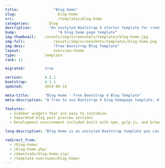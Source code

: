 ```yaml
---
title:			      "Blog Home"
slug:			        blog-home
src:			        /templates/blog-home
categories:		    blog
description:	    "An unstyled Bootstrap 4 starter template for creating blog homepages"
bump:			        "A blog home page template"
img-thumbnail:    /assets/img/screenshots/templates/blog-home.jpg
img-full:		      /assets/img/screenshots/templates/blog-home.png
img-desc:		      "Free Bootstrap Blog Template"
layout:			      overview-theme
type:             template
rank: 11

migrated:         true

version:          4.2.1
bootstrap:        4.3.1
updated:          2019-06-14

meta-title:       "Blog Home - Free Bootstrap 4 Blog Template"
meta-description: "A free to use Bootstrap 4 blog homepage template. All Start Bootstrap templates are free to use and open source."

features:
  - Sidebar widgets that are easy to customize
  - Separated blog post preview sections
  - Development environment included built with npm, gulp.js, and browserSync

long-description: "Blog Home is an unstyled Bootstrap template you can use to quickly create a home page for a Bootstrap based blog website."

redirect_from:
  - /blog-home/
  - /blog-home.php/
  - /downloads/blog-home.zip/
  - /template-overviews/blog-home/
---
```

